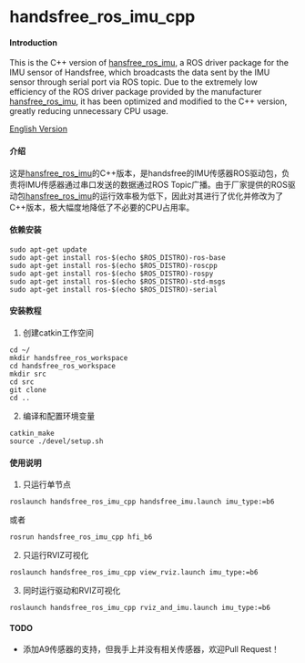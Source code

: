 # handsfree_ros_imu_cpp

#### Introduction
This is the C++ version of [hansfree_ros_imu](https://gitee.com/HANDS-FREE/handsfree_ros_imu), a ROS driver package for the IMU sensor of Handsfree, which broadcasts the data sent by the IMU sensor through serial port via ROS topic. Due to the extremely low efficiency of the ROS driver package provided by the manufacturer [hansfree_ros_imu](https://gitee.com/HANDS-FREE/handsfree_ros_imu), it has been optimized and modified to the C++ version, greatly reducing unnecessary CPU usage.

[English Version](https://gitee.com/kanhao100/handsfree_ros_imu_cpp/blob/master/README.en.md)

#### 介绍
这是[hansfree_ros_imu](https://gitee.com/HANDS-FREE/handsfree_ros_imu)的C++版本，是handsfree的IMU传感器ROS驱动包，负责将IMU传感器通过串口发送的数据通过ROS Topic广播。由于厂家提供的ROS驱动包[hansfree_ros_imu](https://gitee.com/HANDS-FREE/handsfree_ros_imu)的运行效率极为低下，因此对其进行了优化并修改为了C++版本，极大幅度地降低了不必要的CPU占用率。

#### 依赖安装
```
sudo apt-get update
sudo apt-get install ros-$(echo $ROS_DISTRO)-ros-base
sudo apt-get install ros-$(echo $ROS_DISTRO)-roscpp
sudo apt-get install ros-$(echo $ROS_DISTRO)-rospy
sudo apt-get install ros-$(echo $ROS_DISTRO)-std-msgs
sudo apt-get install ros-$(echo $ROS_DISTRO)-serial
```

#### 安装教程

1.  创建catkin工作空间
```
cd ~/
mkdir handsfree_ros_workspace
cd handsfree_ros_workspace
mkdir src
cd src
git clone 
cd ..
```
2.  编译和配置环境变量
```
catkin_make
source ./devel/setup.sh
```

#### 使用说明

1.  只运行单节点
```
roslaunch handsfree_ros_imu_cpp handsfree_imu.launch imu_type:=b6
```
或者
```
rosrun handsfree_ros_imu_cpp hfi_b6
```

2.  只运行RVIZ可视化
```
roslaunch handsfree_ros_imu_cpp view_rviz.launch imu_type:=b6
```

3.  同时运行驱动和RVIZ可视化
```
roslaunch handsfree_ros_imu_cpp rviz_and_imu.launch imu_type:=b6
```

#### TODO
- 添加A9传感器的支持，但我手上并没有相关传感器，欢迎Pull Request！





